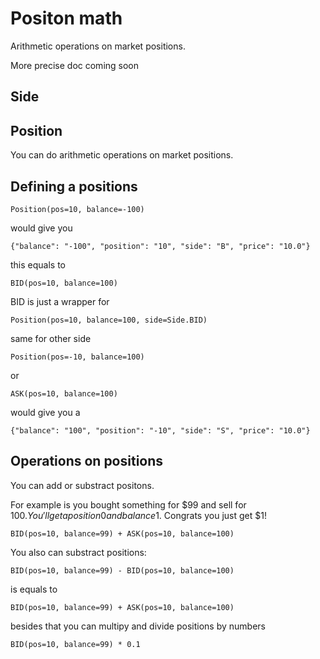 # Positon math
Arithmetic operations on market positions.

More precise doc coming soon

## Side

## Position
You can do arithmetic operations on market positions.

## Defining a positions
```Position(pos=10, balance=-100)```

would give you 

```{"balance": "-100", "position": "10", "side": "B", "price": "10.0"}```

this equals to
 
 ```BID(pos=10, balance=100)```
 
 BID is just a wrapper for 
 
 ```Position(pos=10, balance=100, side=Side.BID)```
 
 same for other side
 
 ```Position(pos=-10, balance=100)```
 
 or 
 
 ```ASK(pos=10, balance=100)```
 
 would give you a
 
 ```{"balance": "100", "position": "-10", "side": "S", "price": "10.0"}```
 
 ## Operations on positions
 You can add or substract positons.
 
 For example is you bought something for $99 and sell for $100.
 You'll get a position 0 and balance 1$. Congrats you just get $1!
 
 ```BID(pos=10, balance=99) + ASK(pos=10, balance=100)```
 
 You also can substract positions:
 
 ```BID(pos=10, balance=99) - BID(pos=10, balance=100)```
 
 is equals to 
 
 ```BID(pos=10, balance=99) + ASK(pos=10, balance=100)```
 
 besides that you can multipy and divide positions by numbers
 
 ```BID(pos=10, balance=99) * 0.1```
 
